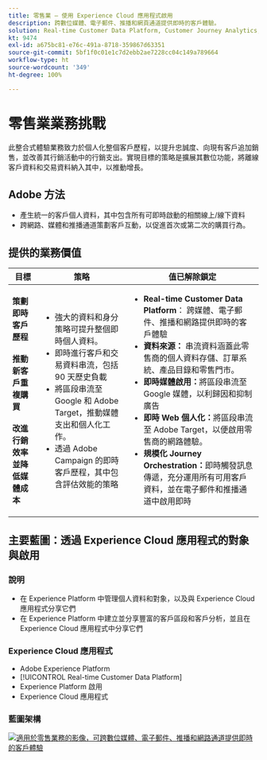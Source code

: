 ```yaml
---
title: 零售業 — 使用 Experience Cloud 應用程式啟用
description: 跨數位媒體、電子郵件、推播和網頁通道提供即時的客戶體驗。
solution: Real-time Customer Data Platform, Customer Journey Analytics, Journey Orchestration, Campaign, Analytics, Target
kt: 9474
exl-id: a675bc81-e76c-491a-8718-359867d63351
source-git-commit: 5bf1f0c01e1c7d2ebb2ae7228cc04c149a789664
workflow-type: ht
source-wordcount: '349'
ht-degree: 100%

---
```


# 零售業業務挑戰

此整合式體驗業務致力於個人化整個客戶歷程，以提升忠誠度、向現有客戶追加銷售，並改善其行銷活動中的行銷支出。實現目標的策略是擴展其數位功能，將離線客戶資料和交易資料納入其中，以推動增長。

## Adobe 方法

* 產生統一的客戶個人資料，其中包含所有可即時啟動的相關線上/線下資料
* 跨網路、媒體和推播通道策劃客戶互動，以促進首次或第二次的購買行為。

## 提供的業務價值

| 目標 | 策略 | 值已解除鎖定 |
|---|---|---|
| **策劃即時客戶歷程&#x200B;**<br></br>**推動新客戶重複購買&#x200B;**<br></br>**改進行銷效率並降低媒體成本**</ul> | <ul><li>強大的資料和身分策略可提升整個即時個人資料。</li><li>即時進行客戶和交易資料串流，包括 90 天歷史負載</li><li>將區段串流至 Google 和 Adobe Target，推動媒體支出和個人化工作。</li><li>透過 Adobe Campaign 的即時客戶歷程，其中包含評估效能的策略</li></ul> | <ul><li><strong>Real-time Customer Data Platform</strong>： 跨媒體、電子郵件、推播和網路提供即時的客戶體驗</li><li><strong>資料來源：</strong> 串流資料涵蓋此零售商的個人資料存儲、訂單系統、產品目錄和零售門市。</li><li><strong>即時媒體啟用：</strong>將區段串流至 Google 媒體，以利歸因和抑制廣告</li><li><strong>即時 Web 個人化：</strong>將區段串流至 Adobe Target，以便啟用零售商的網路體驗。</li><li><strong>規模化 Journey Orchestration：</strong>即時觸發訊息傳遞，充分運用所有可用客戶資料，並在電子郵件和推播通道中啟用即時</li></ul> |

## 主要藍圖：透過 Experience Cloud 應用程式的對象與啟用

### 說明

<ul><li>在 Experience Platform 中管理個人資料和對象，以及與 Experience Cloud 應用程式分享它們</li><li>在 Experience Platform 中建立並分享豐富的客戶區段和客戶分析，並且在 Experience Cloud 應用程式中分享它們</li></ul>

### Experience Cloud 應用程式

<ul><li>Adobe Experience Platform</li><li>[!UICONTROL Real-time Customer Data Platform]</li><li>Experience Platform 啟用</li><li>Experience Cloud 應用程式</li></ul>

### 藍圖架構

<a href="https://experienceleague.adobe.com/docs/blueprints-learn/architecture/audience-activation/platform-and-applications.html?lang=zh-Hant"><img alt="適用於零售業務的影像，可跨數位媒體、電子郵件、推播和網路通道提供即時的客戶體驗" src="https://experienceleague.adobe.com/docs/blueprints-learn/assets/aep+apps.svg?lang=en" class="modal-image" /></a>
